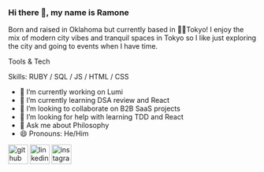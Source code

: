 ### Hi there 👋, my name is Ramone

Born and raised in Oklahoma but currently based in 📍🗼Tokyo! I enjoy the mix of modern city vibes and tranquil spaces in Tokyo so I like just exploring the city and going to events when I have time.

Tools & Tech


Skills: RUBY / SQL / JS / HTML / CSS

- 🔭 I’m currently working on Lumi 
- 🌱 I’m currently learning DSA review and React
- 👯 I’m looking to collaborate on B2B SaaS projects 
- 🤔 I’m looking for help with learning TDD and React 
- 💬 Ask me about Philosophy 
- 😄 Pronouns: He/Him 


[<img src='https://cdn.jsdelivr.net/npm/simple-icons@3.0.1/icons/github.svg' alt='github' height='40'>](https://github.com/RamoneRobertson)  [<img src='https://cdn.jsdelivr.net/npm/simple-icons@3.0.1/icons/linkedin.svg' alt='linkedin' height='40'>](https://www.linkedin.com/in/https://www.linkedin.com/in/ramone-robertson//)  [<img src='https://cdn.jsdelivr.net/npm/simple-icons@3.0.1/icons/instagram.svg' alt='instagram' height='40'>](https://www.instagram.com/https://www.instagram.com/ramone.qr//)  

